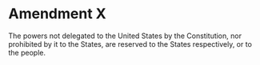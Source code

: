# Amendment X

The powers not delegated to the United States by the Constitution, nor prohibited by it to the States, are reserved to the States respectively, or to the people.

